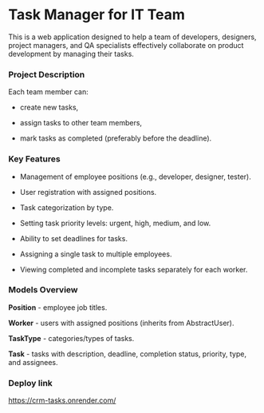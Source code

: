 # Task Manager for IT Team

This is a web application designed to help a team of developers,
designers, project managers, and QA specialists effectively collaborate
on product development by managing their tasks.

### Project Description

Each team member can:

- create new tasks,

- assign tasks to other team members,

- mark tasks as completed (preferably before the deadline).

### Key Features

- Management of employee positions (e.g., developer, designer, tester).

- User registration with assigned positions.

- Task categorization by type.

- Setting task priority levels: urgent, high, medium, and low.

- Ability to set deadlines for tasks.

- Assigning a single task to multiple employees.

- Viewing completed and incomplete tasks separately for each worker.

### Models Overview

**Position** - employee job titles.

**Worker** - users with assigned positions (inherits from AbstractUser).

**TaskType** - categories/types of tasks.

**Task** - tasks with description, deadline, completion status, priority, type, and assignees.

### Deploy link
https://crm-tasks.onrender.com/